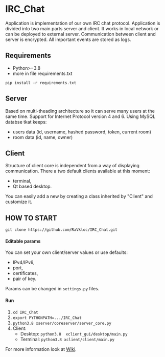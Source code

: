 # IRC_Chat
Application is implementation of our own IRC chat protocol. Application is divided into two main parts server and client. It works in local network or can be deployed to external server.
Communication between client and server is encrypted. All important events are stored as logs.


## Requirements
- Python>=3.8
- more in file requirements.txt

`pip install -r requirements.txt`


## Server
Based on multi-theading architecture so it can serve many users at the same time.
Support for Internet Protocol version 4 and 6. Using MySQL databse tkat keeps:
- users data (id, username, hashed password, token, current room)
- room data (id, name, owner) 


## Client
Structure of client core is independent from a way of displaying communication. 
There a two default clients available at this moment:
- terminal,
- Qt based desktop.

You can easily add a new by creating a class inherited by "Client" and customize it.

## HOW TO START
`git clone https://github.com/RaVkloc/IRC_Chat.git`

#### Editable params
You can set your own client/server values or use defaults:
- IPv4/IPv6,
- port,
- certificates,
- pair of key.

Params can be changed in `settings.py` files.

#### Run
1. `cd IRC_Chat`
2. `export PYTHONPATH=.../IRC_Chat`
3. `python3.8 xserver/coreserver/server_core.py`
4. Client:
   - Desktop: `python3.8  xclient_gui/desktop/main.py` 
   - Terminal: `python3.8 xclient/client/main.py`
 
 
 For more information look at [Wiki](https://github.com/RaVkloc/IRC_Chat/wiki).
